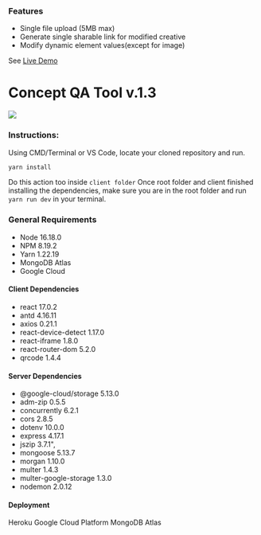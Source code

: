 ### Features
- Single file upload (5MB max)
- Generate single sharable link for modified creative
- Modify dynamic element values(except for image)

See [Live Demo](https://www.adlib-qa.tools/ "Live Demo")

# Concept QA Tool v.1.3
![](https://qatoolv2.herokuapp.com/static/media/logo.9c182765.svg)


### Instructions:

Using CMD/Terminal or VS Code, locate your cloned repository and run. 
```bash
yarn install
```
Do this action too inside `client folder`
Once root folder and client finished installing the dependencies, make sure you are in the root folder and run `yarn run dev` in your terminal.

### General Requirements

- Node 16.18.0
- NPM 8.19.2
- Yarn 1.22.19
- MongoDB Atlas
- Google Cloud

#### Client Dependencies
- react 17.0.2
- antd 4.16.11
- axios 0.21.1
- react-device-detect 1.17.0
- react-iframe 1.8.0
- react-router-dom 5.2.0
- qrcode 1.4.4

#### Server Dependencies

- @google-cloud/storage 5.13.0
- adm-zip 0.5.5
- concurrently 6.2.1
- cors 2.8.5
- dotenv 10.0.0
- express 4.17.1
- jszip 3.7.1",
- mongoose 5.13.7
- morgan 1.10.0
- multer 1.4.3
- multer-google-storage 1.3.0
- nodemon 2.0.12

#### Deployment
Heroku
Google Cloud Platform
MongoDB Atlas

